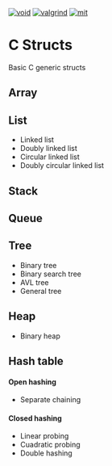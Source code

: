 [![void](https://img.shields.io/badge/void*-gray)](#)
[![valgrind](https://img.shields.io/badge/Valgrind-pass-green)](#)
[![mit](https://img.shields.io/badge/License-MIT-blue)](https://github.com/Alan2255/C-Structs/blob/main/LICENSE)

# C Structs
Basic C generic structs


## Array

## List

* Linked list
* Doubly linked list
* Circular linked list
* Doubly circular linked list

## Stack

## Queue

## Tree

* Binary tree
* Binary search tree
* AVL tree
* General tree

## Heap

* Binary heap

## Hash table

#### Open hashing

* Separate chaining

#### Closed hashing

* Linear probing
* Cuadratic probing
* Double hashing
